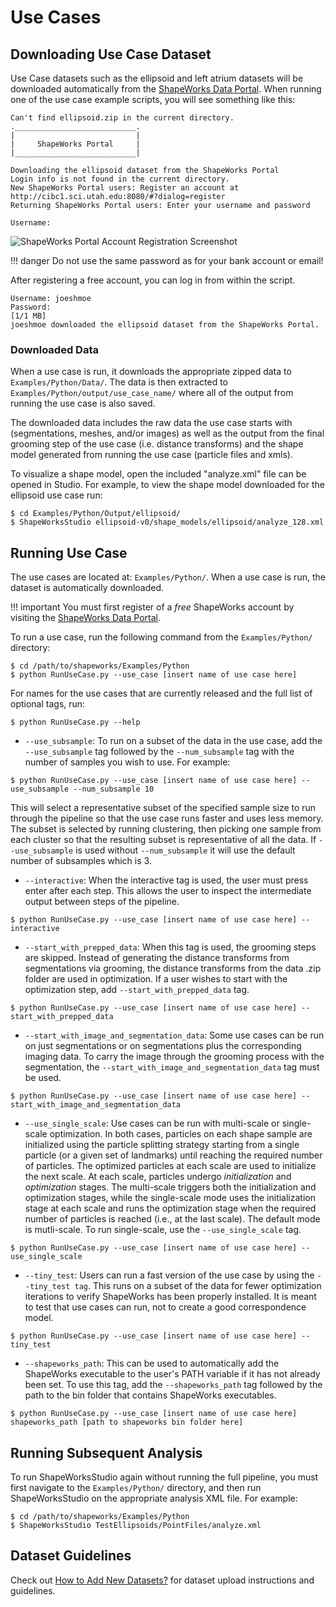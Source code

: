 
# Use Cases


## Downloading Use Case Dataset 

Use Case datasets such as the ellipsoid and left atrium datasets will be downloaded
automatically from the [ShapeWorks Data Portal](http://cibc1.sci.utah.edu:8080/).
When running one of the use case example scripts, you will see something like this:

```
Can't find ellipsoid.zip in the current directory.
.___________________________.
|                           |
|     ShapeWorks Portal     |
|___________________________|

Downloading the ellipsoid dataset from the ShapeWorks Portal
Login info is not found in the current directory.
New ShapeWorks Portal users: Register an account at 
http://cibc1.sci.utah.edu:8080/#?dialog=register
Returning ShapeWorks Portal users: Enter your username and password

Username: 
```

![ShapeWorks Portal Account Registration Screenshot](../img/use-cases/ShapeWorksPortalAccountRegistration.png)

!!! danger
    Do not use the same password as for your bank account or email!  


After registering a free account, you can log in from within the script.

```
Username: joeshmoe
Password:
[1/1 MB]
joeshmoe downloaded the ellipsoid dataset from the ShapeWorks Portal.
```
### Downloaded Data

When a use case is run, it downloads the appropriate zipped data to `Examples/Python/Data/`. The data is then extracted to `Examples/Python/output/use_case_name/` where all of the output from running the use case is also saved.

The downloaded data includes the raw data the use case starts with (segmentations, meshes, and/or images) as well as the output from the final grooming step of the use case (i.e. distance transforms) and the shape model generated from running the use case (particle files and xmls). 

To visualize a shape model, open the included "analyze.xml" file can be opened in Studio. 
For example, to view the shape model downloaded for the ellipsoid use case run:
```
$ cd Examples/Python/Output/ellipsoid/
$ ShapeWorksStudio ellipsoid-v0/shape_models/ellipsoid/analyze_128.xml
```
## Running Use Case

The use cases are located at: `Examples/Python/`. When a use case is run, the dataset is automatically downloaded. 

!!! important
    You must first register of a *free* ShapeWorks account by visiting the [ShapeWorks Data Portal](http://cibc1.sci.utah.edu:8080/).

To run a use case, run the following command from the `Examples/Python/` directory:

```
$ cd /path/to/shapeworks/Examples/Python
$ python RunUseCase.py --use_case [insert name of use case here]
```

For names for the use cases that are currently released and the full list of optional tags, run:

```
$ python RunUseCase.py --help
```
            
* `--use_subsample`: To run on a subset of the data in the use case, add the `--use_subsample` tag followed by the `--num_subsample` tag with the number of samples you wish to use. For example:

```
$ python RunUseCase.py --use_case [insert name of use case here] --use_subsample --num_subsample 10
```

This will select a representative subset of the specified sample size to run through the pipeline so that the use case runs faster and uses less memory. The subset is selected by running clustering, then picking one sample from each cluster so that the resulting subset is representative of all the data. If `--use_subsample` is used without `--num_subsample` it will use the default number of subsamples which is 3.

* `--interactive`: When the interactive tag is used, the user must press enter after each step. This allows the user to inspect the intermediate output between steps of the pipeline.

```
$ python RunUseCase.py --use_case [insert name of use case here] --interactive
```

* `--start_with_prepped_data`: When this tag is used, the grooming steps are skipped. Instead of generating the distance transforms from segmentations via grooming, the distance transforms from the data .zip folder are used in optimization. If a user wishes to start with the optimization step, add `--start_with_prepped_data` tag.

```
$ python RunUseCase.py --use_case [insert name of use case here] --start_with_prepped_data
```
           
* `--start_with_image_and_segmentation_data`: Some use cases can be run on just segmentations or on segmentations plus the corresponding imaging data. To carry the image through the grooming process with the segmentation, the `--start_with_image_and_segmentation_data` tag must be used.

```
$ python RunUseCase.py --use_case [insert name of use case here] --start_with_image_and_segmentation_data
```
          
* `--use_single_scale`: Use cases can be run with multi-scale or single-scale optimization. In both cases, particles on each shape sample are initialized using the particle splitting strategy starting from a single particle (or a given set of landmarks) until reaching the required number of particles. The optimized particles at each scale are used to initialize the next scale. At each scale, particles undergo *initialization* and *optimization* stages. The multi-scale triggers both the initialization and optimization stages, while the single-scale mode uses the initialization stage at each scale and runs the optimization stage when the required number of particles is reached (i.e., at the last scale). The default mode is mutli-scale. To run single-scale, use the `--use_single_scale` tag.

```
$ python RunUseCase.py --use_case [insert name of use case here] --use_single_scale
```
         
* `--tiny_test`: Users can run a fast version of the use case by using the `--tiny_test tag`. This runs on a subset of the data for fewer optimization iterations to verify ShapeWorks has been properly installed. It is meant to test that use cases can run, not to create a good correspondence model.

```
$ python RunUseCase.py --use_case [insert name of use case here] --tiny_test
```
           
* `--shapeworks_path`: This can be used to automatically add the ShapeWorks executable to the user's PATH variable if it has not already been set. To use this tag, add the `--shapeworks_path` tag followed by the path to the bin folder that contains ShapeWorks executables.

```
$ python RunUseCase.py --use_case [insert name of use case here] shapeworks_path [path to shapeworks bin folder here]
```

## Running Subsequent Analysis

To run ShapeWorksStudio again without running the full pipeline, you must first navigate to the `Examples/Python/` directory, and then run ShapeWorksStudio on the appropriate analysis XML file.  For example:

```
$ cd /path/to/shapeworks/Examples/Python
$ ShapeWorksStudio TestEllipsoids/PointFiles/analyze.xml
```    

## Dataset Guidelines

Check out [How to Add New Datasets?](../dev/datasets.md) for dataset upload instructions and guidelines. 

